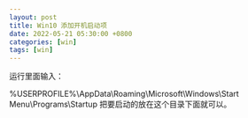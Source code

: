 ```yaml
---
layout: post
title: Win10 添加开机启动项
date: 2022-05-21 05:30:00 +0800
categories: [win]
tags: [win]
---
```


运行里面输入：

%USERPROFILE%\AppData\Roaming\Microsoft\Windows\Start Menu\Programs\Startup
把要启动的放在这个目录下面就可以。